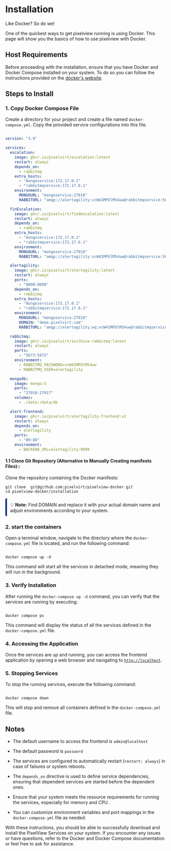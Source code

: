 # Installation
Like Docker? So do we!

One of the quickest ways to get pixelview running is using Docker. This page will show you the basics of how to use pixelview  with Docker.

## Host Requirements


Before proceeding with the installation, ensure that you have Docker and Docker Compose installed on your system. To do so you can follow the instructions provided on the [docker's website](https://docs.docker.com/get-docker/).

## Steps to Install


### 1. Copy Docker Compose File

Create a directory for your project and create a file named `docker-compose.yml`. Copy the provided service configurations into this file.

  
```yaml title="docker-compose.yaml" linenums="1"

version: "3.9"

services:
  escalation:
    image: ghcr.io/pixelvirt/escalation:latest
    restart: always
    depends_on:
      - rabbitmq
    extra_hosts:
      - "mongoservice:172.17.0.1"
      - "rabbitmqservice:172.17.0.1"
    environment:
      MONGOURL: "mongoservice:27018"
      RABBITURL: "amqp://alertagility:vcW41MPUlM54uw@rabbitmqservice:5673/alertagility"

  finEscalation:
    image: ghcr.io/pixelvirt/findescalation:latest
    restart: always
    depends_on:
      - rabbitmq
    extra_hosts:
      - "mongoservice:172.17.0.1"
      - "rabbitmqservice:172.17.0.1"
    environment:
      MONGOURL: "mongoservice:27018"
      RABBITURL: "amqp://alertagility:vcW41MPUlM54uw@rabbitmqservice:5673/alertagility"

  alertagility:
    image: ghcr.io/pixelvirt/alertagility:latest
    restart: always
    ports:
      - "9090:9090"
    depends_on:
      - rabbitmq
    extra_hosts:
      - "mongoservice:172.17.0.1"
      - "rabbitmqservice:172.17.0.1"
    environment:
      MONGOURL: "mongoservice:27018"
      DOMAIN: "demo.pixelvirt.com"
      RABBITURL: "amqp://alertagility:wq:vcW41MPUlM54uw@rabbitmqservice:5673/alertagility"

  rabbitmq:
    image: ghcr.io/pixelvirt/inithive-rabbitmq:latest
    restart: always
    ports:
      - "5673:5672"
    environment:
      - RABBITMQ_PASSWORD=vcW41MPUlM54uw
      - RABBITMQ_USER=alertagility

  mongodb:
    image: mongo:5
    ports:
      - "27018:27017"
    volumes:
      - ./data:/data/db

  alert-frontend:
    image: ghcr.io/pixelvirt/alertagility-frontend:v2
    restart: always
    depends_on:
      - alertagility
    ports:
      - "80:80"
    environment:
      - BACKEND_URL=alertagility:9090


```

#### 1.1 **Clone Git Repository (Alternative to Manually Creating manifests Files)::**

Clone the repository containing the Docker manifests:

```
git clone  git@github.com:pixelvirt/pixelview-docker.git
cd pixelview-docker/installation
```

<div style="border-left: 5px solid #0c2d7a; padding: 10px; border-radius: 5px;">
  <span style="font-size: 1.2em;">&#128161;</span> <strong>Note:</strong> Find DOMAIN and replace it with your actual domain name and adjust environments according to your system.
</div>



### 2. start the containers

Open a terminal window, navigate to the directory where the `docker-compose.yml` file is located, and run the following command:

```

docker compose up -d

```

This command will start all the services in detached mode, meaning they will run in the background.

### 3. Verify Installation

After running the `docker-compose up -d` command, you can verify that the services are running by executing:

  

```

docker compose ps

```

  

This command will display the status of all the services defined in the `docker-compose.yml` file.

### 4. Accessing the Application

Once the services are up and running, you can access the frontend application by opening a web browser and navigating to [`http://localhost`](http://localhost).

### 5. Stopping Services

To stop the running services, execute the following command:

  

```

docker compose down

```

  

This will stop and remove all containers defined in the `docker-compose.yml` file.

  

## Notes

  

- The default username to access the frontend is `admin@localhost`

- The default password is `password`

- The services are configured to automatically restart (`restart: always`) in case of failures or system reboots.

- The `depends_on` directive is used to define service dependencies, ensuring that dependent services are started before the dependent ones.

- Ensure that your system meets the resource requirements for running the services, especially for memory and CPU.

- You can customize environment variables and port mappings in the `docker-compose.yml` file as needed.

  

With these instructions, you should be able to successfully download and install the PixelView Services on your system. If you encounter any issues or have questions, refer to the Docker and Docker Compose documentation or feel free to ask for assistance.